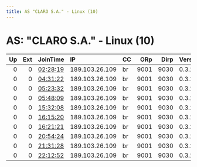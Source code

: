 ```yaml
---
title: AS "CLARO S.A." - Linux (10)
---
```


# AS: "CLARO S.A." - Linux (10)

|   Up |   Ext | JoinTime                                                                                            | IP             | CC   |   ORp |   Dirp | Version   | Contact   | Nickname   |   eFamMembers |
|-----:|------:|:----------------------------------------------------------------------------------------------------|:---------------|:-----|------:|-------:|:----------|:----------|:-----------|--------------:|
|    0 |     0 | [02:28:19](https://metrics.torproject.org/rs.html#details/511100F344D04DB0A1AE41483B44D398E79CB87A) | 189.103.26.109 | br   |  9001 |   9030 | 0.3.2.10  | none      | bcm2837    |             1 |
|    0 |     0 | [04:31:22](https://metrics.torproject.org/rs.html#details/1309DA7D88E3B0173A3310FC18E6B6DD7C2193B2) | 189.103.26.109 | br   |  9001 |   9030 | 0.3.2.10  | none      | bcm2837    |             1 |
|    0 |     0 | [05:23:32](https://metrics.torproject.org/rs.html#details/7FB0879E29D457A5AAED1A715B2F7A5FFAE211B5) | 189.103.26.109 | br   |  9001 |   9030 | 0.3.2.10  | none      | bcm2837    |             1 |
|    0 |     0 | [05:48:09](https://metrics.torproject.org/rs.html#details/625A2F2EB62909502AE2CF7C7CF22EC7229F448F) | 189.103.26.109 | br   |  9001 |   9030 | 0.3.2.10  | none      | bcm2837    |             1 |
|    0 |     0 | [15:32:08](https://metrics.torproject.org/rs.html#details/84AA2482F17E7A0D6F6B4363B65E0EDCF522E53A) | 189.103.26.109 | br   |  9001 |   9030 | 0.3.2.10  | none      | bcm2837    |             1 |
|    0 |     0 | [16:15:20](https://metrics.torproject.org/rs.html#details/3E6672C656332BFA773D0EC592007B4033B9BB26) | 189.103.26.109 | br   |  9001 |   9030 | 0.3.2.10  | none      | bcm2837    |             1 |
|    0 |     0 | [16:21:21](https://metrics.torproject.org/rs.html#details/2C760000D8ECB6DBAC7614E2F512476181261469) | 189.103.26.109 | br   |  9001 |   9030 | 0.3.2.10  | none      | bcm2837    |             1 |
|    0 |     0 | [20:54:24](https://metrics.torproject.org/rs.html#details/C331A0CC1C536777187AF5EDB26CD70F57CCFECD) | 189.103.26.109 | br   |  9001 |   9030 | 0.3.2.10  | none      | bcm2837    |             1 |
|    0 |     0 | [21:31:28](https://metrics.torproject.org/rs.html#details/8A9AE0D528EB128B28D64831403197A55D005B12) | 189.103.26.109 | br   |  9001 |   9030 | 0.3.2.10  | none      | bcm2837    |             1 |
|    0 |     0 | [22:12:52](https://metrics.torproject.org/rs.html#details/EA0B73CB609DBBF364568CFB0B05AE336613F093) | 189.103.26.109 | br   |  9001 |   9030 | 0.3.2.10  | none      | bcm2837    |             1 |
